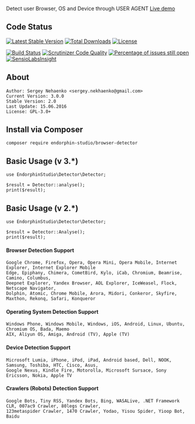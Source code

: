 Detect user Browser, OS and Device through USER AGENT
[Live demo](http://detector.endorphin-studio.ru/demo/)

## Code Status
[![Latest Stable Version](https://poser.pugx.org/endorphin-studio/browser-detector/v/stable)](https://packagist.org/packages/endorphin-studio/browser-detector)
[![Total Downloads](https://poser.pugx.org/endorphin-studio/browser-detector/downloads)](https://packagist.org/packages/endorphin-studio/browser-detector)
[![License](https://poser.pugx.org/endorphin-studio/browser-detector/license)](https://packagist.org/packages/endorphin-studio/browser-detector)


[![Build Status](https://travis-ci.org/endorphin-studio/browser-detector.svg?branch=3.0.0)](https://travis-ci.org/endorphin-studio/browser-detector)
[![Scrutinizer Code Quality](https://scrutinizer-ci.com/g/endorphin-studio/browser-detector/badges/quality-score.png?b=3.0.0)](https://scrutinizer-ci.com/g/endorphin-studio/browser-detector/?branch=3.0.0)
[![Percentage of issues still open](http://isitmaintained.com/badge/open/endorphin-studio/browser-detector.svg)](http://isitmaintained.com/project/endorphin-studio/browser-detector "Percentage of issues still open")
[![SensioLabsInsight](https://insight.sensiolabs.com/projects/80f8b2e1-434d-43b3-97ab-d77c9cc4b1ef/mini.png)](https://insight.sensiolabs.com/projects/80f8b2e1-434d-43b3-97ab-d77c9cc4b1ef)

## About
	Author: Sergey Nehaenko <sergey.nekhaenko@gmail.com>
	Current Version: 3.0.0
	Stable Version: 2.0
	Last Update: 15.06.2016
	License: GPL-3.0+

## Install via Composer
    composer require endorphin-studio/browser-detector

## Basic Usage (v 3.*)

    use EndorphinStudio\Detector\Detector;

    $result = Detector::analyse();
    print($result);

## Basic Usage (v 2.*)

    use EndorphinStudio\Detector\Detector;

    $result = Detector::Analyse();
    print($result);

#### Browser Detection Support

    Google Chrome, Firefox, Opera, Opera Mini, Opera Mobile, Internet Explorer, Internet Explorer Mobile
    Edge, Epiphany, Chimera, CometBird, Kylo, iCab, Chromium, Beamrise, Camino, Columbus,
    Deepnet Explorer, Yandex Browser, AOL Explorer, IceWeasel, Flock, Netscape Navigator,
    Dolphin, Atomic, Chrome Mobile, Arora, Midori, Conkeror, Skyfire, Maxthon, Rekonq, Safari, Konqueror

#### Operating System Detection Support

    Windows Phone, Windows Mobile, Windows, iOS, Android, Linux, Ubuntu, Chromium OS, Bada, Maemo
    AIX, Aliyun OS, Amiga, Android (TV), Apple (TV)

#### Device Detection Support

    Microsoft Lumia, iPhone, iPod, iPad, Android based, Dell, NOOK, Samsung, Toshiba, HTC, Cisco, Asus,
    Google Nexus, Kindle Fire, Motorolla, Microsoft Sursace, Sony Ericsson, Nokia, Apple TV

#### Crawlers (Robots) Detection Support

    Google Bots, Tiny RSS, Yandex Bots, Bing, WASALive, .NET Framework CLR, 007ac9 Crawler, 80legs Crawler,
    123metaspider Crawler, 1470 Crawler, Yodao, Yisou Spider, Yioop Bot, Baidu

